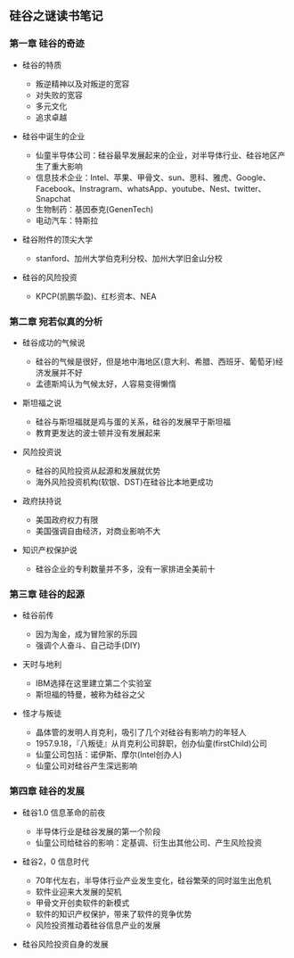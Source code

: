 ## 硅谷之谜读书笔记

### 第一章 硅谷的奇迹

- 硅谷的特质
	- 叛逆精神以及对叛逆的宽容
	- 对失败的宽容
	- 多元文化
	- 追求卓越
	
- 硅谷中诞生的企业
	- 仙童半导体公司：硅谷最早发展起来的企业，对半导体行业、硅谷地区产生了重大影响
	- 信息技术企业：Intel、苹果、甲骨文、sun、思科、雅虎、Google、Facebook、Instragram、whatsApp、youtube、Nest、twitter、Snapchat
	- 生物制药：基因泰克(GenenTech)
	- 电动汽车：特斯拉
	
- 硅谷附件的顶尖大学
	- stanford、加州大学伯克利分校、加州大学旧金山分校
	
- 硅谷的风险投资
	- KPCP(凯鹏华盈)、红杉资本、NEA
	
### 第二章 宛若似真的分析
	
- 硅谷成功的气候说
	
	- 硅谷的气候是很好，但是地中海地区(意大利、希腊、西班牙、葡萄牙)经济发展并不好
	- 孟德斯鸠认为气候太好，人容易变得懒惰
	
- 斯坦福之说
	- 硅谷与斯坦福就是鸡与蛋的关系，硅谷的发展早于斯坦福
	- 教育更发达的波士顿并没有发展起来
	
- 风险投资说
	- 硅谷的风险投资从起源和发展就优势
	- 海外风险投资机构(软银、DST)在硅谷比本地更成功
	
- 政府扶持说
	- 美国政府权力有限
	- 美国强调自由经济，对商业影响不大
	
- 知识产权保护说
	- 硅谷企业的专利数量并不多，没有一家排进全美前十
	
### 第三章 硅谷的起源

- 硅谷前传
	- 因为淘金，成为冒险家的乐园
	- 强调个人奋斗、自己动手(DIY) 
	
- 天时与地利	
	- IBM选择在这里建立第二个实验室
	- 斯坦福的特曼，被称为硅谷之父
	
- 怪才与叛徒
	- 晶体管的发明人肖克利，吸引了几个对硅谷有影响力的年轻人
	- 1957.9.18，『八叛徒』从肖克利公司辞职，创办仙童(firstChild)公司
	- 仙童公司包括：诺伊斯、摩尔(Intel创办人)
	- 仙童公司对硅谷产生深远影响
	
### 第四章 硅谷的发展

- 硅谷1.0 信息革命的前夜
	- 半导体行业是硅谷发展的第一个阶段
	- 仙童公司给硅谷的影响：定基调、衍生出其他公司、产生风险投资
	
- 硅谷2，0 信息时代
	- 70年代左右，半导体行业产业发生变化，硅谷繁荣的同时滋生出危机
	- 软件业迎来大发展的契机
	- 甲骨文开创卖软件的新模式
	- 软件的知识产权保护，带来了软件的竞争优势
	- 风险投资推动着硅谷信息产业的发展
	
- 硅谷风险投资自身的发展
	
	
	